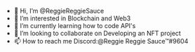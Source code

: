 - 👋 Hi, I’m @ReggieReggieSauce
- 👀 I’m interested in Blockchain and Web3
- 🌱 I’m currently learning how to code API's
- 💞️ I’m looking to collaborate on Developing an NFT project
- 📫 How to reach me Discord:@Reggie Reggie Sauce™#9604


<!---
ReggieReggieSauce/ReggieReggieSauce is a ✨ special ✨ repository because its `README.md` (this file) appears on your GitHub profile.
You can click the Preview link to take a look at your changes.
--->
